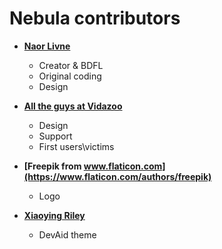Nebula contributors
===================

* **[Naor Livne](https://github.com/naorlivne)**

  * Creator & BDFL
  * Original coding
  * Design

* **[All the guys at Vidazoo](https://github.com/Vidazoo)**

  * Design
  * Support
  * First users\victims
  
* **[Freepik from www.flaticon.com](https://www.flaticon.com/authors/freepik)**  

  * Logo
  
* **[Xiaoying Riley](http://themes.3rdwavemedia.com)**  

  * DevAid theme
  
